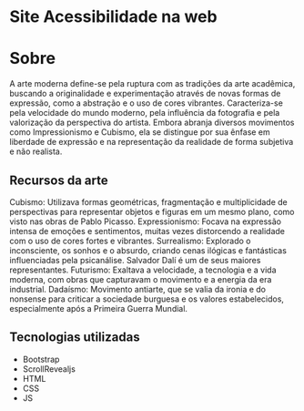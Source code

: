 # Site Acessibilidade na web
# Sobre 
A arte moderna define-se pela ruptura com as tradições da arte acadêmica, buscando a originalidade e experimentação através de novas formas de expressão, como a abstração e o uso de cores vibrantes. Caracteriza-se pela velocidade do mundo moderno, pela influência da fotografia e pela valorização da perspectiva do artista. Embora abranja diversos movimentos como Impressionismo e Cubismo, ela se distingue por sua ênfase em liberdade de expressão e na representação da realidade de forma subjetiva e não realista. 

## Recursos da arte
Cubismo: Utilizava formas geométricas, fragmentação e multiplicidade de perspectivas para representar objetos e figuras em um mesmo plano, como visto nas obras de Pablo Picasso.
Expressionismo: Focava na expressão intensa de emoções e sentimentos, muitas vezes distorcendo a realidade com o uso de cores fortes e vibrantes.
Surrealismo: Explorado o inconsciente, os sonhos e o absurdo, criando cenas ilógicas e fantásticas influenciadas pela psicanálise. Salvador Dalí é um de seus maiores representantes.
Futurismo: Exaltava a velocidade, a tecnologia e a vida moderna, com obras que capturavam o movimento e a energia da era industrial.
Dadaísmo: Movimento antiarte, que se valia da ironia e do nonsense para criticar a sociedade burguesa e os valores estabelecidos, especialmente após a Primeira Guerra Mundial. 

## Tecnologias utilizadas
- Bootstrap
- ScrollRevealjs
- HTML
- CSS
- JS
